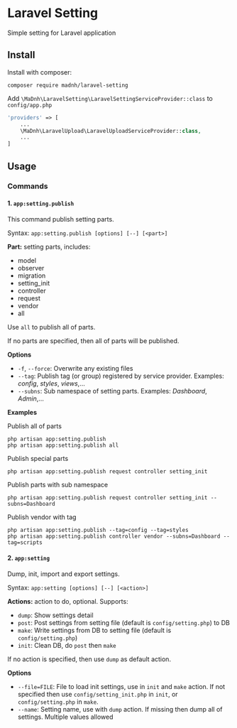 # Laravel Setting

Simple setting for Laravel application

## Install 

Install with composer:

```
composer require madnh/laravel-setting
```

Add `\MaDnh\LaravelSetting\LaravelSettingServiceProvider::class` to `config/app.php`

```php
'providers' => [
    ...
    \MaDnh\LaravelUpload\LaravelUploadServiceProvider::class,
    ...
]
```

## Usage

### Commands

#### 1. `app:setting.publish`

This command publish setting parts.

Syntax: `app:setting.publish [options] [--] [<part>]`

**Part:** setting parts, includes:

- model
- observer
- migration
- setting_init
- controller
- request
- vendor
- all

Use `all` to publish all of parts. 

If no parts are specified, then all of parts will be published.

**Options**

- `-f`, `--force`: Overwrite any existing files
- `--tag`: Publish tag (or group) registered by service provider. Examples: _config_, _styles_, _views_,... 
- `--subns`: Sub namespace of setting parts. Examples: _Dashboard_, _Admin_,... 

**Examples**

Publish all of parts

```
php artisan app:setting.publish
php artisan app:setting.publish all
```

Publish special parts

```
php artisan app:setting.publish request controller setting_init
```

Publish parts with sub namespace

```
php artisan app:setting.publish request controller setting_init --subns=Dashboard
```

Publish vendor with tag

```
php artisan app:setting.publish --tag=config --tag=styles
php artisan app:setting.publish controller vendor --subns=Dashboard --tag=scripts
```



#### 2. `app:setting`

Dump, init, import and export settings.

Syntax: `app:setting [options] [--] [<action>]`

**Actions:** action to do, optional. Supports:

- `dump`: Show settings detail
- `post`: Post settings from setting file (default is `config/setting.php`) to DB
- `make`: Write settings from DB to setting file (default is `config/setting.php`)
- `init`: Clean DB, do `post` then `make`

If no action is specified, then use `dump` as default action.

**Options**

- `--file=FILE`: File to load init settings, use in `init` and `make` action. If not specified then use `config/setting_init.php` in `init`, or `config/setting.php` in `make`.
- `--name`: Setting name, use with `dump` action. If missing then dump all of settings. Multiple values allowed
